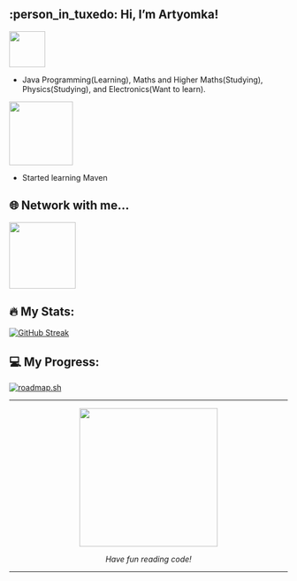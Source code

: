<h2> :person_in_tuxedo: Hi, I’m Artyomka! </h2>

<!--- Interests Section --->
<div id="header" align="Left">
   <img src="https://img.shields.io/badge/Interests-red" width="65"/>
</div>

- Java Programming(Learning), Maths and Higher Maths(Studying), Physics(Studying), and Electronics(Want to learn).

<!--- Currently Learning Section --->
<div id="header" align="Left">
   <img src="https://img.shields.io/badge/Currently Learning-orange" width="115"/>
</div>

- Started learning Maven

<!--- Contacts Section --->
## :globe_with_meridians: Network with me...

<!--- LinkedIn --->
<a href="https://linkedin.com/in/itsartyom/">
   <div id="header" align="Left">
      <img src="https://img.shields.io/badge/LinkedIn-blue?logo=linkedin&logoColor=white&style=for-the-badge" width="120"/>
   </div>
</a>

## :fire: My Stats:
<!--- Stats: Weekly streak and general stats --->
[![GitHub Streak](http://github-readme-streak-stats.herokuapp.com?user=itsartyomka&theme=tokyonight&date_format=M%20j%5B%2C%20Y%5D)](https://git.io/streak-stats)

## :computer: My Progress:
<!--- Stats: Weekly streak and general stats --->
[![roadmap.sh](https://api.roadmap.sh/v1-badge/wide/649fedb1d99c9d6731a4febd?variant=dark)](https://roadmap.sh)


---

<!--- Cool Gif at the end. --->
<div id="gif" align="center">
  <img src="https://media.tenor.com/uJy67OT5Qc4AAAAd/andrew-tate-tate.gif" width="250"/>
  <p><i>Have fun reading code!</i></p>
</div>

---
